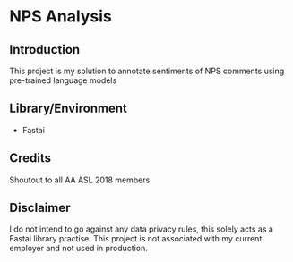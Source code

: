 # NPS Analysis

## Introduction
This project is my solution to annotate sentiments of NPS comments using pre-trained language models

## Library/Environment
- Fastai

## Credits
Shoutout to all AA ASL 2018 members

## Disclaimer
I do not intend to go against any data privacy rules, this solely acts as a Fastai library practise. This project is not associated with my current employer and not used in production.
